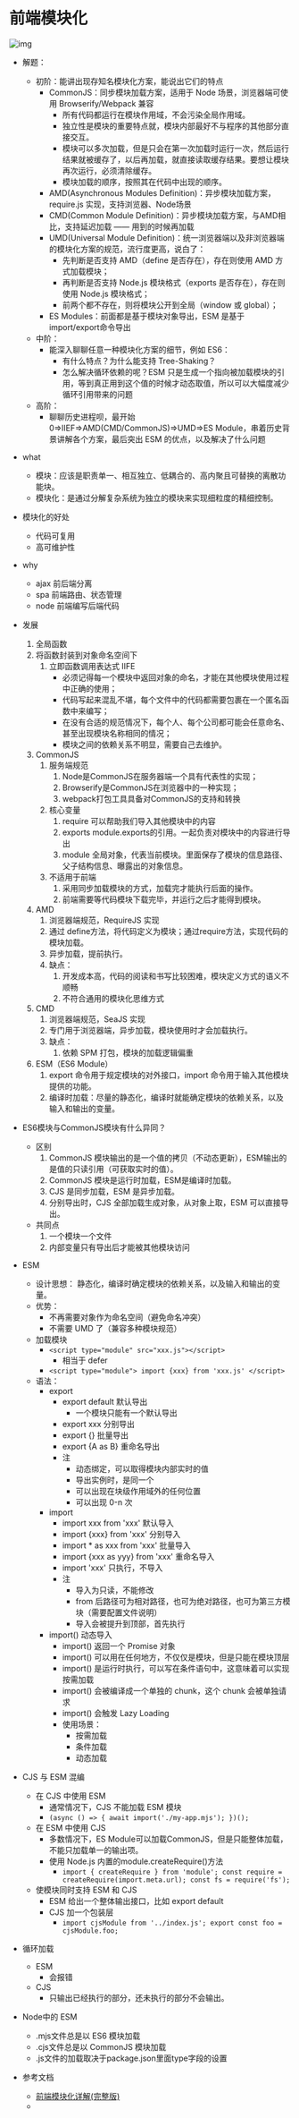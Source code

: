 # 前端模块化

![img](./assets/16791343610006.jpg)

- 解题：
    - 初阶：能讲出现存知名模块化方案，能说出它们的特点
        - CommonJS：同步模块加载方案，适用于 Node 场景，浏览器端可使用 Browserify/Webpack 兼容
            - 所有代码都运行在模块作用域，不会污染全局作用域。
            - 独立性是模块的重要特点就，模块内部最好不与程序的其他部分直接交互。
            - 模块可以多次加载，但是只会在第一次加载时运行一次，然后运行结果就被缓存了，以后再加载，就直接读取缓存结果。要想让模块再次运行，必须清除缓存。
            - 模块加载的顺序，按照其在代码中出现的顺序。
        - AMD(Asynchronous Modules Definition)：异步模块加载方案，require.js 实现，支持浏览器、Node场景
        - CMD(Common Module Definition)：异步模块加载方案，与AMD相比，支持延迟加载 —— 用到的时候再加载
        - UMD(Universal Module Definition)：统一浏览器端以及非浏览器端的模块化方案的规范，流行度更高，说白了：
            - 先判断是否支持 AMD（define 是否存在），存在则使用 AMD 方式加载模块；
            - 再判断是否支持 Node.js 模块格式（exports 是否存在），存在则使用 Node.js 模块格式；
            - 前两个都不存在，则将模块公开到全局（window 或 global）；
        - ES Modules：前面都是基于模块对象导出，ESM 是基于 import/export命令导出
    - 中阶：
        - 能深入聊聊任意一种模块化方案的细节，例如 ES6：
            - 有什么特点？为什么能支持 Tree-Shaking？
            - 怎么解决循环依赖的呢？ESM 只是生成一个指向被加载模块的引用，等到真正用到这个值的时候才动态取值，所以可以大幅度减少循环引用带来的问题
    - 高阶：
        - 聊聊历史进程呗，最开始 0=>IIEF=>AMD(CMD/CommonJS)=>UMD=>ES Module，串着历史背景讲解各个方案，最后突出 ESM 的优点，以及解决了什么问题

- what
    - 模块：应该是职责单一、相互独立、低耦合的、高内聚且可替换的离散功能块。
    - 模块化：是通过分解复杂系统为独立的模块来实现细粒度的精细控制。
- 模块化的好处
    - 代码可复用
    - 高可维护性
- why
    - ajax 前后端分离
    - spa 前端路由、状态管理
    - node 前端编写后端代码
- 发展
    1. 全局函数
    2. 将函数封装到对象命名空间下
       1. 立即函数调用表达式 IIFE
            - 必须记得每一个模块中返回对象的命名，才能在其他模块使用过程中正确的使用；
            - 代码写起来混乱不堪，每个文件中的代码都需要包裹在一个匿名函数中来编写；
            - 在没有合适的规范情况下，每个人、每个公司都可能会任意命名、甚至出现模块名称相同的情况；
            - 模块之间的依赖关系不明显，需要自己去维护。
    3. CommonJS
        1. 服务端规范
           1. Node是CommonJS在服务器端一个具有代表性的实现；
           2. Browserify是CommonJS在浏览器中的一种实现；
           3. webpack打包工具具备对CommonJS的支持和转换
        2. 核心变量
           1. require 可以帮助我们导入其他模块中的内容
           2. exports module.exports的引用。一起负责对模块中的内容进行导出
           3. module 全局对象，代表当前模块。里面保存了模块的信息路径、父子结构信息、曝露出的对象信息。
        3. 不适用于前端
            1. 采用同步加载模块的方式，加载完才能执行后面的操作。
            2. 前端需要等代码模块下载完毕，并运行之后才能得到模块。
    4. AMD
       1. 浏览器端规范，RequireJS 实现
       2. 通过 define方法，将代码定义为模块；通过require方法，实现代码的模块加载。
       3. 异步加载，提前执行。
       4. 缺点：
          1. 开发成本高，代码的阅读和书写比较困难，模块定义方式的语义不顺畅
          2. 不符合通用的模块化思维方式
    5. CMD
       1. 浏览器端规范，SeaJS 实现
       2. 专门用于浏览器端，异步加载，模块使用时才会加载执行。
       3. 缺点：
          1. 依赖 SPM 打包，模块的加载逻辑偏重
    6. ESM（ES6 Module）
       1. export 命令用于规定模块的对外接口，import 命令用于输入其他模块提供的功能。
       2. 编译时加载：尽量的静态化，编译时就能确定模块的依赖关系，以及输入和输出的变量。

- ES6模块与CommonJS模块有什么异同？
    - 区别
        1. CommonJS 模块输出的是一个值的拷贝（不动态更新），ESM输出的是值的只读引用（可获取实时的值）。
        2. CommonJS 模块是运行时加载，ESM是编译时加载。
        3. CJS 是同步加载，ESM 是异步加载。
        4. 分别导出时，CJS 全部加载生成对象，从对象上取，ESM 可以直接导出。
    - 共同点
        1. 一个模块一个文件
        2. 内部变量只有导出后才能被其他模块访问

- ESM
    - 设计思想： 静态化，编译时确定模块的依赖关系，以及输入和输出的变量。
    - 优势：
        - 不再需要对象作为命名空间（避免命名冲突）
        - 不需要 UMD 了（兼容多种模块规范）
    - 加载模块
        - `<script type="module" src="xxx.js"></script>`
            - 相当于 defer
        - `<script type="module">
            import {xxx} from 'xxx.js'
          </script>`
    - 语法：
        - export
            - export default 默认导出
                - 一个模块只能有一个默认导出
            - export xxx 分别导出
            - export {} 批量导出
            - export {A as B} 重命名导出
            - 注
                - 动态绑定，可以取得模块内部实时的值
                - 导出实例时，是同一个
                - 可以出现在块级作用域外的任何位置
                - 可以出现 0-n 次
        - import
            - import xxx from 'xxx' 默认导入
            - import {xxx} from 'xxx' 分别导入
            - import * as xxx from 'xxx' 批量导入
            - import {xxx as yyy} from 'xxx' 重命名导入
            - import 'xxx' 只执行，不导入
            - 注
                - 导入为只读，不能修改
                - from 后路径可为相对路径，也可为绝对路径，也可为第三方模块（需要配置文件说明）
                - 导入会被提升到顶部，首先执行
        - import() 动态导入
            - import() 返回一个 Promise 对象
            - import() 可以用在任何地方，不仅仅是模块，但是只能在模块顶层
            - import() 是运行时执行，可以写在条件语句中，这意味着可以实现按需加载
            - import() 会被编译成一个单独的 chunk，这个 chunk 会被单独请求
            - import() 会触发 Lazy Loading
            - 使用场景：
                - 按需加载
                - 条件加载
                - 动态加载
- CJS 与 ESM 混编
    - 在 CJS 中使用 ESM
        - 通常情况下，CJS 不能加载 ESM 模块
        - `(async () => {
                await import('./my-app.mjs');
            })();`
    - 在 ESM 中使用 CJS
        - 多数情况下，ES Module可以加载CommonJS，但是只能整体加载，不能只加载单一的输出项。
        - 使用 Node.js 内置的module.createRequire()方法
            - `import { createRequire } from 'module';
                const require = createRequire(import.meta.url);
                const fs = require('fs');`  
    - 使模块同时支持 ESM 和 CJS
        - ESM 给出一个整体输出接口，比如 export default
        - CJS 加一个包装层
            - `import cjsModule from '../index.js';
                export const foo = cjsModule.foo;`
- 循环加载
    - ESM
        - 会报错
    - CJS
        - 只输出已经执行的部分，还未执行的部分不会输出。
- Node中的 ESM
    - .mjs文件总是以 ES6 模块加载
    - .cjs文件总是以 CommonJS 模块加载
    - .js文件的加载取决于package.json里面type字段的设置
- 参考文档
    - [前端模块化详解(完整版)](https://juejin.cn/post/6844903744518389768#heading-47)
    - [](https://www.jianshu.com/p/7472f0dfab55)